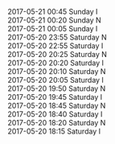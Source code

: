 2017-05-21 00:45 Sunday  I  
2017-05-21 00:20 Sunday  N  
2017-05-21 00:05 Sunday  I  
2017-05-20 23:55 Saturday  N  
2017-05-20 22:55 Saturday  I  
2017-05-20 20:25 Saturday  N  
2017-05-20 20:20 Saturday  I  
2017-05-20 20:10 Saturday  N  
2017-05-20 20:05 Saturday  I  
2017-05-20 19:50 Saturday  N  
2017-05-20 19:45 Saturday  I  
2017-05-20 18:45 Saturday  N  
2017-05-20 18:40 Saturday  I  
2017-05-20 18:20 Saturday  N  
2017-05-20 18:15 Saturday  I  
